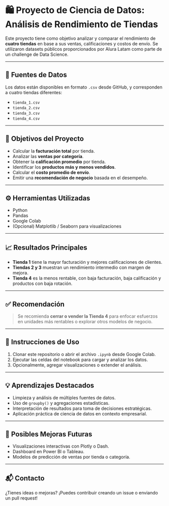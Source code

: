 
# 🛍️ Proyecto de Ciencia de Datos: Análisis de Rendimiento de Tiendas

Este proyecto tiene como objetivo analizar y comparar el rendimiento de **cuatro tiendas** en base a sus ventas, calificaciones y costos de envío. Se utilizaron datasets públicos proporcionados por Alura Latam como parte de un challenge de Data Science.

---

## 🔗 Fuentes de Datos

Los datos están disponibles en formato `.csv` desde GitHub, y corresponden a cuatro tiendas diferentes:

- `tienda_1.csv`
- `tienda_2.csv`
- `tienda_3.csv`
- `tienda_4.csv`

---

## 🎯 Objetivos del Proyecto

- Calcular la **facturación total** por tienda.
- Analizar las **ventas por categoría**.
- Obtener la **calificación promedio** por tienda.
- Identificar los **productos más y menos vendidos**.
- Calcular el **costo promedio de envío**.
- Emitir una **recomendación de negocio** basada en el desempeño.

---

## ⚙️ Herramientas Utilizadas

- Python
- Pandas
- Google Colab
- (Opcional) Matplotlib / Seaborn para visualizaciones

---

## 📈 Resultados Principales

- **Tienda 1** tiene la mayor facturación y mejores calificaciones de clientes.
- **Tiendas 2 y 3** muestran un rendimiento intermedio con margen de mejora.
- **Tienda 4** es la menos rentable, con baja facturación, baja calificación y productos con baja rotación.

---

## ✅ Recomendación

> Se recomienda **cerrar o vender la Tienda 4** para enfocar esfuerzos en unidades más rentables o explorar otros modelos de negocio.

---

## 🚀 Instrucciones de Uso

1. Clonar este repositorio o abrir el archivo `.ipynb` desde Google Colab.
2. Ejecutar las celdas del notebook para cargar y analizar los datos.
3. Opcionalmente, agregar visualizaciones o extender el análisis.

---

## 💡 Aprendizajes Destacados

- Limpieza y análisis de múltiples fuentes de datos.
- Uso de `groupby()` y agregaciones estadísticas.
- Interpretación de resultados para toma de decisiones estratégicas.
- Aplicación práctica de ciencia de datos en contexto empresarial.

---

## 🔮 Posibles Mejoras Futuras

- Visualizaciones interactivas con Plotly o Dash.
- Dashboard en Power BI o Tableau.
- Modelos de predicción de ventas por tienda o categoría.

---

## 📬 Contacto

¿Tienes ideas o mejoras? ¡Puedes contribuir creando un issue o enviando un pull request!

